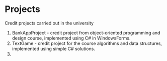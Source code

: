 # Projects
Credit projects carried out in the university
1. BankAppProject - credit project from object-oriented programming and design course, implemented using C# in WindowsForms.
2. TextGame - credit project for the course algorithms and data structures, implemented using simple C# solutions.
3.
